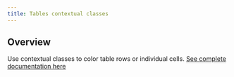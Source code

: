 ```yaml
---
title: Tables contextual classes
---
```

## Overview

Use contextual classes to color table rows or individual cells. [See complete documentation here](http://v4-alpha.getbootstrap.com/content/tables/#contextual-classes)
